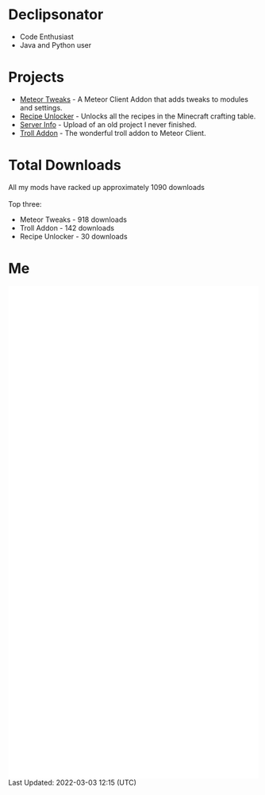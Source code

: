 # Declipsonator
- Code Enthusiast
- Java and Python user
# Projects
- [Meteor Tweaks](https://github.com/Declipsonator/Meteor-Tweaks) - A Meteor Client Addon that adds tweaks to modules and settings.
- [Recipe Unlocker](https://github.com/Declipsonator/Recipe-Unlocker) - Unlocks all the recipes in the Minecraft crafting table.
- [Server Info](https://github.com/Declipsonator/Server-Info) - Upload of an old project I never finished.
- [Troll Addon](https://github.com/Declipsonator/Troll-Addon) - The wonderful troll addon to Meteor Client.


# Total Downloads
All my mods have racked up approximately 1090 downloads \
\
Top three:
- Meteor Tweaks - 918 downloads  
- Troll Addon - 142 downloads  
- Recipe Unlocker - 30 downloads  


# Me
<img align="center" src="/github-metrics.svg" alt="Metrics">
Last Updated: 2022-03-03 12:15 (UTC)
